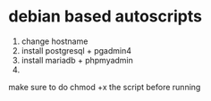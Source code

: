 # debian based autoscripts
1. change hostname
2. install postgresql + pgadmin4
3. install mariadb + phpmyadmin
4. 
make sure to do chmod +x the script before running

